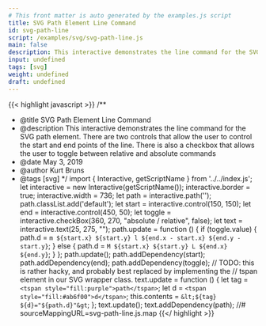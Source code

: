 ```yaml
---
# This front matter is auto generated by the examples.js script
title: SVG Path Element Line Command
id: svg-path-line
script: /examples/svg/svg-path-line.js
main: false
description: This interactive demonstrates the line command for the SVG path element. There are two controls that allow the user to control the start and end points of the line. There is also a checkbox that allows the user to toggle between relative and absolute commands
input: undefined
tags: [svg]
weight: undefined
draft: undefined
---
```


{{< highlight javascript >}}
/**
* @title SVG Path Element Line Command
* @description This interactive demonstrates the line command for the SVG path element. There are two controls that allow the user to control the start and end points of the line. There is also a checkbox that allows the user to toggle between relative and absolute commands
* @date May 3, 2019
* @author Kurt Bruns
* @tags [svg]
*/
import { Interactive, getScriptName } from '../../index.js';
let interactive = new Interactive(getScriptName());
interactive.border = true;
interactive.width = 736;
let path = interactive.path('');
path.classList.add('default');
let start = interactive.control(150, 150);
let end = interactive.control(450, 50);
let toggle = interactive.checkBox(360, 270, "absolute / relative", false);
let text = interactive.text(25, 275, "");
path.update = function () {
    if (toggle.value) {
        path.d = `m ${start.x}
                ${start.y}
              l ${end.x - start.x}
                ${end.y - start.y}`;
    }
    else {
        path.d = `M ${start.x}
                ${start.y}
              L ${end.x}
                ${end.y}`;
    }
};
path.update();
path.addDependency(start);
path.addDependency(end);
path.addDependency(toggle);
// TODO: this is rather hacky, and probably best replaced by implementing the
// tspan element in our SVG wrapper class.
text.update = function () {
    let tag = `<tspan style="fill:purple">path</tspan>`;
    let d = `<tspan style="fill:#ab6f00">d</tspan>`;
    this.contents = `&lt;${tag} ${d}="${path.d}"&gt`;
};
text.update();
text.addDependency(path);
//# sourceMappingURL=svg-path-line.js.map
{{</ highlight >}}

